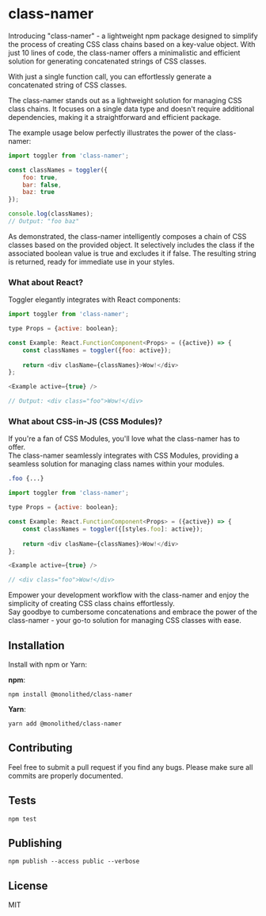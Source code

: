 # class-namer

Introducing "class-namer" - a lightweight npm package designed to simplify the process of creating CSS class chains based on 
a key-value object. With just 10 lines of code, the class-namer offers a minimalistic and efficient solution for generating 
concatenated strings of CSS classes.

With just a single function call, you can effortlessly generate a concatenated string of CSS classes.

The class-namer stands out as a lightweight solution for managing CSS class chains.
It focuses on a single data type and doesn't require additional dependencies,
making it a straightforward and efficient package.

The example usage below perfectly illustrates the power of the class-namer:

```javascript
import toggler from 'class-namer';

const classNames = toggler({
    foo: true,
    bar: false,
    baz: true
});

console.log(classNames);
// Output: "foo baz"
```

As demonstrated, the class-namer intelligently composes a chain of CSS classes based on the provided object.
It selectively includes the class if the associated boolean value is true and excludes it if false.
The resulting string is returned, ready for immediate use in your styles.

### What about React?

Toggler elegantly integrates with React components:

```javascript
import toggler from 'class-namer';

type Props = {active: boolean};

const Example: React.FunctionComponent<Props> = ({active}) => {
    const classNames = toggler({foo: active});
    
    return <div clasName={classNames}>Wow!</div>
};

<Example active={true} /> 

// Output: <div class="foo">Wow!</div>
```

### What about CSS-in-JS (CSS Modules)?

If you're a fan of CSS Modules, you'll love what the class-namer has to offer.<br />
The class-namer seamlessly integrates with CSS Modules, providing a seamless solution for managing class names within your modules.


```css
.foo {...}
```

```javascript
import toggler from 'class-namer';

type Props = {active: boolean};

const Example: React.FunctionComponent<Props> = ({active}) => {
    const classNames = toggler({[styles.foo]: active});
    
    return <div clasName={classNames}>Wow!</div>
};

<Example active={true} /> 

// <div class="foo">Wow!</div>
```

Empower your development workflow with the class-namer and enjoy the simplicity of creating CSS class chains effortlessly.<br />
Say goodbye to cumbersome concatenations and embrace the power of the class-namer - your go-to solution for managing CSS classes with ease.


## Installation

Install with npm or Yarn:

**npm**:

```
npm install @monolithed/class-namer
```

**Yarn**:

```
yarn add @monolithed/class-namer
```

## Contributing
   
Feel free to submit a pull request if you find any bugs. 
Please make sure all commits are properly documented.

## Tests

```
npm test
```

## Publishing

```
npm publish --access public --verbose
```

## License

MIT

